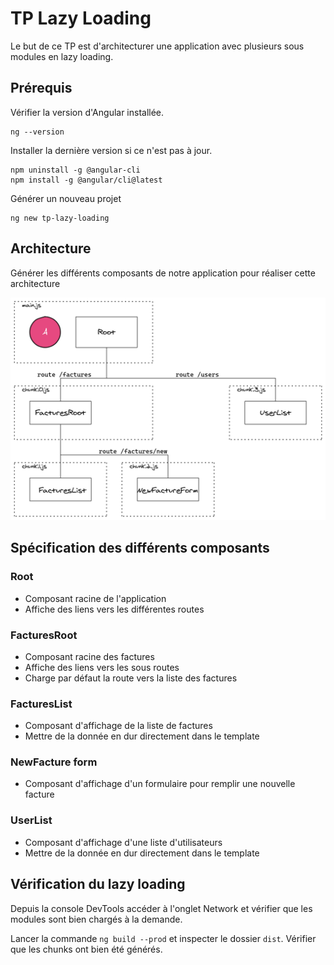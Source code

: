 # TP Lazy Loading

Le but de ce TP est d'architecturer une application avec plusieurs sous modules en lazy loading.

## Prérequis

Vérifier la version d'Angular installée.

```
ng --version
```

Installer la dernière version si ce n'est pas à jour.

```
npm uninstall -g @angular-cli
npm install -g @angular/cli@latest
```

Générer un nouveau projet

```
ng new tp-lazy-loading
```

## Architecture

Générer les différents composants de notre application pour réaliser cette architecture

![archi](archi.png)

## Spécification des différents composants

### Root 

* Composant racine de l'application
* Affiche des liens vers les différentes routes

### FacturesRoot

* Composant racine des factures
* Affiche des liens vers les sous routes
* Charge par défaut la route vers la liste des factures

### FacturesList

* Composant d'affichage de la liste de factures
* Mettre de la donnée en dur directement dans le template

### NewFacture form

* Composant d'affichage d'un formulaire pour remplir une nouvelle facture

### UserList

* Composant d'affichage d'une liste d'utilisateurs
* Mettre de la donnée en dur directement dans le template

## Vérification du lazy loading

Depuis la console DevTools accéder à l'onglet Network et vérifier que les modules sont bien chargés à la demande.

Lancer la commande `ng build --prod` et inspecter le dossier `dist`. Vérifier que les chunks ont bien été générés.
